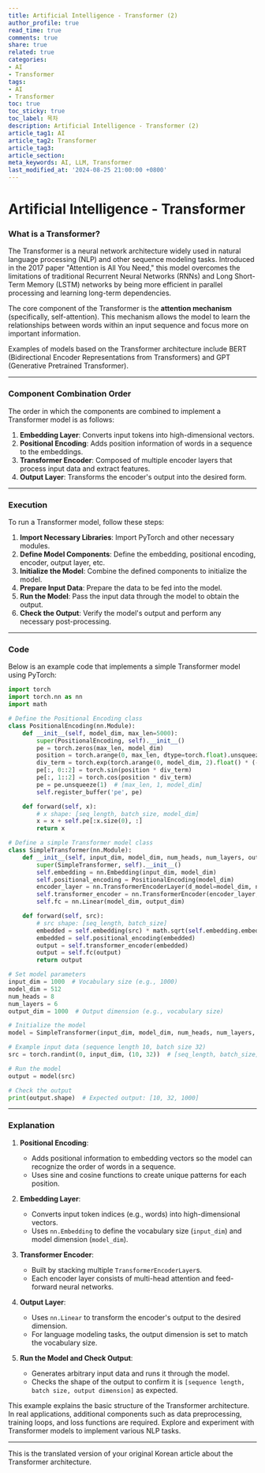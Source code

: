 ```yaml
---
title: Artificial Intelligence - Transformer (2)
author_profile: true
read_time: true
comments: true
share: true
related: true
categories:
- AI
- Transformer
tags:
- AI
- Transformer
toc: true
toc_sticky: true
toc_label: 목차
description: Artificial Intelligence - Transformer (2)
article_tag1: AI
article_tag2: Transformer
article_tag3: 
article_section: 
meta_keywords: AI, LLM, Transformer
last_modified_at: '2024-08-25 21:00:00 +0800'
---
```


# Artificial Intelligence - Transformer

### What is a Transformer?

The Transformer is a neural network architecture widely used in natural language processing (NLP) and other sequence modeling tasks. Introduced in the 2017 paper "Attention is All You Need," this model overcomes the limitations of traditional Recurrent Neural Networks (RNNs) and Long Short-Term Memory (LSTM) networks by being more efficient in parallel processing and learning long-term dependencies.

The core component of the Transformer is the **attention mechanism** (specifically, self-attention). This mechanism allows the model to learn the relationships between words within an input sequence and focus more on important information.

Examples of models based on the Transformer architecture include BERT (Bidirectional Encoder Representations from Transformers) and GPT (Generative Pretrained Transformer).

---

### Component Combination Order

The order in which the components are combined to implement a Transformer model is as follows:

1. **Embedding Layer**: Converts input tokens into high-dimensional vectors.
2. **Positional Encoding**: Adds position information of words in a sequence to the embeddings.
3. **Transformer Encoder**: Composed of multiple encoder layers that process input data and extract features.
4. **Output Layer**: Transforms the encoder's output into the desired form.

---

### Execution

To run a Transformer model, follow these steps:

1. **Import Necessary Libraries**: Import PyTorch and other necessary modules.
2. **Define Model Components**: Define the embedding, positional encoding, encoder, output layer, etc.
3. **Initialize the Model**: Combine the defined components to initialize the model.
4. **Prepare Input Data**: Prepare the data to be fed into the model.
5. **Run the Model**: Pass the input data through the model to obtain the output.
6. **Check the Output**: Verify the model's output and perform any necessary post-processing.

---

### Code

Below is an example code that implements a simple Transformer model using PyTorch:

```python
import torch
import torch.nn as nn
import math

# Define the Positional Encoding class
class PositionalEncoding(nn.Module):
    def __init__(self, model_dim, max_len=5000):
        super(PositionalEncoding, self).__init__()
        pe = torch.zeros(max_len, model_dim)
        position = torch.arange(0, max_len, dtype=torch.float).unsqueeze(1)
        div_term = torch.exp(torch.arange(0, model_dim, 2).float() * (-math.log(10000.0) / model_dim))
        pe[:, 0::2] = torch.sin(position * div_term)
        pe[:, 1::2] = torch.cos(position * div_term)
        pe = pe.unsqueeze(1)  # [max_len, 1, model_dim]
        self.register_buffer('pe', pe)

    def forward(self, x):
        # x shape: [seq_length, batch_size, model_dim]
        x = x + self.pe[:x.size(0), :]
        return x

# Define a simple Transformer model class
class SimpleTransformer(nn.Module):
    def __init__(self, input_dim, model_dim, num_heads, num_layers, output_dim):
        super(SimpleTransformer, self).__init__()
        self.embedding = nn.Embedding(input_dim, model_dim)
        self.positional_encoding = PositionalEncoding(model_dim)
        encoder_layer = nn.TransformerEncoderLayer(d_model=model_dim, nhead=num_heads)
        self.transformer_encoder = nn.TransformerEncoder(encoder_layer, num_layers=num_layers)
        self.fc = nn.Linear(model_dim, output_dim)

    def forward(self, src):
        # src shape: [seq_length, batch_size]
        embedded = self.embedding(src) * math.sqrt(self.embedding.embedding_dim)
        embedded = self.positional_encoding(embedded)
        output = self.transformer_encoder(embedded)
        output = self.fc(output)
        return output

# Set model parameters
input_dim = 1000  # Vocabulary size (e.g., 1000)
model_dim = 512
num_heads = 8
num_layers = 6
output_dim = 1000  # Output dimension (e.g., vocabulary size)

# Initialize the model
model = SimpleTransformer(input_dim, model_dim, num_heads, num_layers, output_dim)

# Example input data (sequence length 10, batch size 32)
src = torch.randint(0, input_dim, (10, 32))  # [seq_length, batch_size]

# Run the model
output = model(src)

# Check the output
print(output.shape)  # Expected output: [10, 32, 1000]
```

---

### Explanation

1. **Positional Encoding**:
   - Adds positional information to embedding vectors so the model can recognize the order of words in a sequence.
   - Uses sine and cosine functions to create unique patterns for each position.

2. **Embedding Layer**:
   - Converts input token indices (e.g., words) into high-dimensional vectors.
   - Uses `nn.Embedding` to define the vocabulary size (`input_dim`) and model dimension (`model_dim`).

3. **Transformer Encoder**:
   - Built by stacking multiple `TransformerEncoderLayer`s.
   - Each encoder layer consists of multi-head attention and feed-forward neural networks.

4. **Output Layer**:
   - Uses `nn.Linear` to transform the encoder's output to the desired dimension.
   - For language modeling tasks, the output dimension is set to match the vocabulary size.

5. **Run the Model and Check Output**:
   - Generates arbitrary input data and runs it through the model.
   - Checks the shape of the output to confirm it is `[sequence length, batch size, output dimension]` as expected.

This example explains the basic structure of the Transformer architecture. In real applications, additional components such as data preprocessing, training loops, and loss functions are required. Explore and experiment with Transformer models to implement various NLP tasks.

--- 

This is the translated version of your original Korean article about the Transformer architecture.